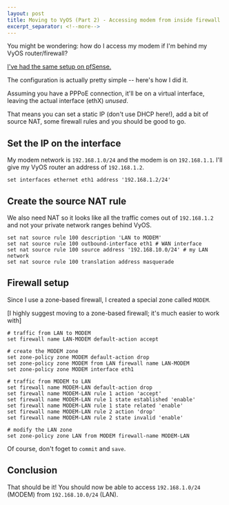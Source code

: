```yaml
---
layout: post
title: Moving to VyOS (Part 2) - Accessing modem from inside firewall
excerpt_separator: <!--more-->
---
```


You might be wondering: how do I access my modem if I'm behind my VyOS router/firewall?

[I've had the same setup on pfSense.](https://doc.pfsense.org/index.php/Accessing_modem_from_inside_firewall)

The configuration is actually pretty simple -- here's how I did it.

<!--more-->

Assuming you have a PPPoE connection, it'll be on a virtual interface, leaving the actual interface (ethX) *unused*.

That means you can set a static IP (don't use DHCP here!), add a bit of source NAT, some firewall rules and you should be good to go.

## Set the IP on the interface

My modem network is `192.168.1.0/24` and the modem is on `192.168.1.1`. I'll give my VyOS router an address of `192.168.1.2`.

```
set interfaces ethernet eth1 address '192.168.1.2/24'
```

## Create the source NAT rule

We also need NAT so it looks like all the traffic comes out of `192.168.1.2` and not your private network ranges behind VyOS.

```
set nat source rule 100 description 'LAN to MODEM'
set nat source rule 100 outbound-interface eth1 # WAN interface
set nat source rule 100 source address '192.168.10.0/24' # my LAN network
set nat source rule 100 translation address masquerade
```

## Firewall setup

Since I use a zone-based firewall, I created a special zone called `MODEM`.

[I highly suggest moving to a zone-based firewall; it's much easier to work with]

```
# traffic from LAN to MODEM
set firewall name LAN-MODEM default-action accept

# create the MODEM zone
set zone-policy zone MODEM default-action drop
set zone-policy zone MODEM from LAN firewall name LAN-MODEM
set zone-policy zone MODEM interface eth1

# traffic from MODEM to LAN
set firewall name MODEM-LAN default-action drop
set firewall name MODEM-LAN rule 1 action 'accept'
set firewall name MODEM-LAN rule 1 state established 'enable'
set firewall name MODEM-LAN rule 1 state related 'enable'
set firewall name MODEM-LAN rule 2 action 'drop'
set firewall name MODEM-LAN rule 2 state invalid 'enable'

# modify the LAN zone
set zone-policy zone LAN from MODEM firewall-name MODEM-LAN
```

Of course, don't foget to `commit` and `save`.

## Conclusion

That should be it! You should now be able to access `192.168.1.0/24` (MODEM) from `192.168.10.0/24` (LAN).
